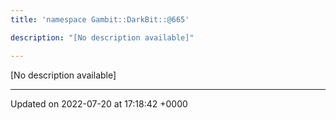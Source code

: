 ```yaml
---
title: 'namespace Gambit::DarkBit::@665'

description: "[No description available]"

---
```







[No description available]






-------------------------------

Updated on 2022-07-20 at 17:18:42 +0000